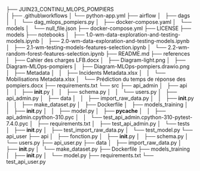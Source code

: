 ├── JUIN23_CONTINU_MLOPS_POMPIERS    
│
├── .github\workflows
│     └── python-app.yml
├── airflow
│   ├── dags
│   │   └── dag_mlops_pompiers.py
│   ├── docker-compose.yaml
│   └── models
│       └── null_file.json
├── docker-compose.yml
├── LICENSE
├── models
├── notebooks
│   ├── 1.0-wm-data-exploration-and-testing-models.ipynb
│   ├── 2.0-wm-data-exploration-and-testing-models.ipynb
│   ├── 2.1-wm-testing-models-features-selection.ipynb
│   └── 2.2-wm-random-forest-features-selection.ipynb
├── README.md
├── references
│   ├── Cahier des charges LFB.docx
│   ├── Diagram-light.png
│   ├── Diagram-MLOps-pompiers
│   ├── Diagram-MLOps-pompiers.drawio.png
│   ├── Metadata
│   │   ├── Incidents Metadata.xlsx
│   │   └── Mobilisations Metadata.xlsx
│   └── Prédiction du temps de réponse des pompiers.docx
├── requirements.txt
└── src
    ├── api_admin
    │   ├── api
    │   │   ├── __init__.py
    │   │   ├── schema.py
    │   │   └── users.py
    │   ├── api_admin.py
    │   ├── data
    │   │   ├── import_raw_data.py
    │   │   ├── __init__.py
    │   │   ├── make_dataset.py
    │   ├── Dockerfile
    │   ├── models_training
    │   │   ├── __init__.py
    │   │   ├── model.py
    │   ├── __pycache__
    │   │   ├── api_admin.cpython-310.pyc
    │   │   └── test_api_admin.cpython-310-pytest-7.4.0.pyc
    │   ├── requirements.txt
    │   ├── test_api_admin.py
    │   └── tests
    │       ├── __init__.py
    │       ├── test_import_raw_data.py
    │       └── test_model.py
    └── api_user
        ├── api
        │   ├── fonction.py
        │   ├── __init__.py
        │   ├── schema.py
        │   └── users.py
        ├── api_user.py
        ├── data
        │   ├── import_raw_data.py
        │   ├── __init__.py
        │   └── make_dataset.py
        ├── Dockerfile
        ├── models_training
        │   ├── __init__.py
        │   └── model.py
        ├── requirements.txt
        └── test_api_user.py
